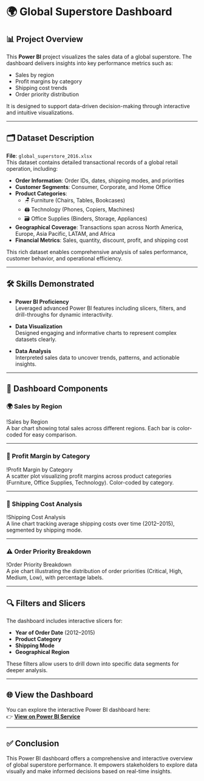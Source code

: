 # 🌍 Global Superstore Dashboard

## 📊 Project Overview
This **Power BI** project visualizes the sales data of a global superstore. The dashboard delivers insights into key performance metrics such as:

- Sales by region  
- Profit margins by category  
- Shipping cost trends  
- Order priority distribution  

It is designed to support data-driven decision-making through interactive and intuitive visualizations.

---

## 🗂️ Dataset Description

**File**: `global_superstore_2016.xlsx`  
This dataset contains detailed transactional records of a global retail operation, including:

- **Order Information**: Order IDs, dates, shipping modes, and priorities  
- **Customer Segments**: Consumer, Corporate, and Home Office  
- **Product Categories**:  
  - 🪑 Furniture (Chairs, Tables, Bookcases)  
  - 🖨️ Technology (Phones, Copiers, Machines)  
  - 🗃️ Office Supplies (Binders, Storage, Appliances)  
- **Geographical Coverage**: Transactions span across North America, Europe, Asia Pacific, LATAM, and Africa  
- **Financial Metrics**: Sales, quantity, discount, profit, and shipping cost  

This rich dataset enables comprehensive analysis of sales performance, customer behavior, and operational efficiency.

---

## 🛠️ Skills Demonstrated

- **Power BI Proficiency**  
  Leveraged advanced Power BI features including slicers, filters, and drill-throughs for dynamic interactivity.

- **Data Visualization**  
  Designed engaging and informative charts to represent complex datasets clearly.

- **Data Analysis**  
  Interpreted sales data to uncover trends, patterns, and actionable insights.

---

## 📌 Dashboard Components

### 🌍 Sales by Region
!Sales by Region  
A bar chart showing total sales across different regions. Each bar is color-coded for easy comparison.

---

### 🧮 Profit Margin by Category
!Profit Margin by Category  
A scatter plot visualizing profit margins across product categories (Furniture, Office Supplies, Technology). Color-coded by category.

---

### 🚚 Shipping Cost Analysis
!Shipping Cost Analysis  
A line chart tracking average shipping costs over time (2012–2015), segmented by shipping mode.

---

### ⚠️ Order Priority Breakdown
!Order Priority Breakdown  
A pie chart illustrating the distribution of order priorities (Critical, High, Medium, Low), with percentage labels.

---

## 🔍 Filters and Slicers

The dashboard includes interactive slicers for:

- **Year of Order Date** (2012–2015)  
- **Product Category**  
- **Shipping Mode**  
- **Geographical Region**  

These filters allow users to drill down into specific data segments for deeper analysis.

---

## 🌐 View the Dashboard

You can explore the interactive Power BI dashboard here:  
👉 **[View on Power BI Service](https://public.tableau.com/app/profile/natacha.fadare/viz/GlobalSuperstore_17466283706390/Dashboard1)**  

---

## ✅ Conclusion

This Power BI dashboard offers a comprehensive and interactive overview of global superstore performance. It empowers stakeholders to explore data visually and make informed decisions based on real-time insights.
